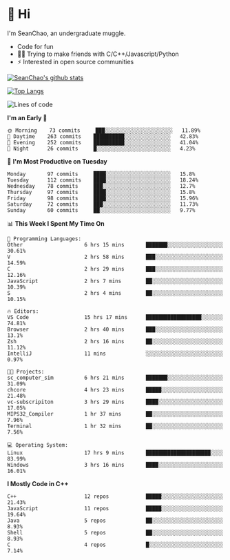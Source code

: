 # 👋 Hi
I'm SeanChao, an undergraduate muggle.

- Code for fun
- 👨‍💻 Trying to make friends with C/C++/Javascript/Python
- ⚡ Interested in open source communities

[![SeanChao's github stats](https://i-github-readme-stats.vercel.app/api?username=seanchao&show_icons=true)](https://github.com/anuraghazra/github-readme-stats)

[![Top Langs](https://i-github-readme-stats.vercel.app/api/top-langs/?username=seanchao&layout=compact)](https://github.com/anuraghazra/github-readme-stats)

<!--START_SECTION:waka-->
![Lines of code](https://img.shields.io/badge/From%20Hello%20World%20I%27ve%20Written-1.6%20million%20lines%20of%20code-blue)

**I'm an Early 🐤** 

```text
🌞 Morning    73 commits     ███░░░░░░░░░░░░░░░░░░░░░░   11.89% 
🌆 Daytime    263 commits    ██████████░░░░░░░░░░░░░░░   42.83% 
🌃 Evening    252 commits    ██████████░░░░░░░░░░░░░░░   41.04% 
🌙 Night      26 commits     █░░░░░░░░░░░░░░░░░░░░░░░░   4.23%

```
📅 **I'm Most Productive on Tuesday** 

```text
Monday       97 commits     ████░░░░░░░░░░░░░░░░░░░░░   15.8% 
Tuesday      112 commits    ████░░░░░░░░░░░░░░░░░░░░░   18.24% 
Wednesday    78 commits     ███░░░░░░░░░░░░░░░░░░░░░░   12.7% 
Thursday     97 commits     ████░░░░░░░░░░░░░░░░░░░░░   15.8% 
Friday       98 commits     ████░░░░░░░░░░░░░░░░░░░░░   15.96% 
Saturday     72 commits     ███░░░░░░░░░░░░░░░░░░░░░░   11.73% 
Sunday       60 commits     ██░░░░░░░░░░░░░░░░░░░░░░░   9.77%

```


📊 **This Week I Spent My Time On** 

```text
💬 Programming Languages: 
Other                    6 hrs 15 mins       ███████░░░░░░░░░░░░░░░░░░   30.61% 
V                        2 hrs 58 mins       ███░░░░░░░░░░░░░░░░░░░░░░   14.59% 
C                        2 hrs 29 mins       ███░░░░░░░░░░░░░░░░░░░░░░   12.16% 
JavaScript               2 hrs 7 mins        ██░░░░░░░░░░░░░░░░░░░░░░░   10.39% 
S                        2 hrs 4 mins        ██░░░░░░░░░░░░░░░░░░░░░░░   10.15%

🔥 Editors: 
VS Code                  15 hrs 17 mins      ██████████████████░░░░░░░   74.81% 
Browser                  2 hrs 40 mins       ███░░░░░░░░░░░░░░░░░░░░░░   13.1% 
Zsh                      2 hrs 16 mins       ██░░░░░░░░░░░░░░░░░░░░░░░   11.12% 
IntelliJ                 11 mins             ░░░░░░░░░░░░░░░░░░░░░░░░░   0.97%

🐱‍💻 Projects: 
sc_computer_sim          6 hrs 21 mins       ███████░░░░░░░░░░░░░░░░░░   31.09% 
chcore                   4 hrs 23 mins       █████░░░░░░░░░░░░░░░░░░░░   21.48% 
vc-subscripiton          3 hrs 29 mins       ████░░░░░░░░░░░░░░░░░░░░░   17.05% 
MIPS32_Compiler          1 hr 37 mins        ██░░░░░░░░░░░░░░░░░░░░░░░   7.96% 
Terminal                 1 hr 32 mins        ██░░░░░░░░░░░░░░░░░░░░░░░   7.56%

💻 Operating System: 
Linux                    17 hrs 9 mins       █████████████████████░░░░   83.99% 
Windows                  3 hrs 16 mins       ████░░░░░░░░░░░░░░░░░░░░░   16.01%

```

**I Mostly Code in C++** 

```text
C++                      12 repos            █████░░░░░░░░░░░░░░░░░░░░   21.43% 
JavaScript               11 repos            █████░░░░░░░░░░░░░░░░░░░░   19.64% 
Java                     5 repos             ██░░░░░░░░░░░░░░░░░░░░░░░   8.93% 
Shell                    5 repos             ██░░░░░░░░░░░░░░░░░░░░░░░   8.93% 
C                        4 repos             █░░░░░░░░░░░░░░░░░░░░░░░░   7.14%

```



<!--END_SECTION:waka-->
